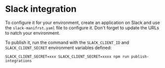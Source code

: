 # Slack integration

To configure it for your environment, create an application on Slack and use the `slack-manifrst.yaml` file to configure it. Don't forget to update the URLs to natch your environment.


To publish it, run the command with the `SLACK_CLIENT_ID` and `SLACK_CLIENT_SECRET` environment variables defined:

```
SLACK_CLIENT_SECRET=xxx SLACK_CLIENT_SECRET=xxxx npm run publish-integrations
```

